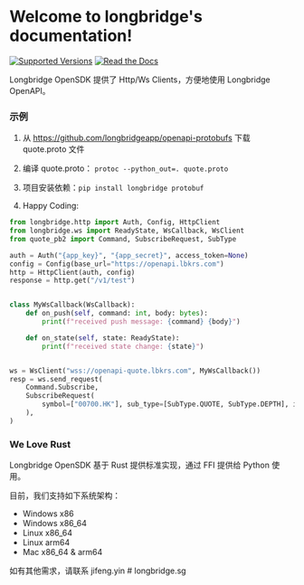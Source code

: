 # Welcome to longbridge's documentation!

[![Supported Versions](https://img.shields.io/pypi/pyversions/longbridge.svg)](https://pypi.org/project/longbridge)
[![Read the Docs](https://readthedocs.org/projects/longbridge/badge/?version=latest)](https://longbridge.readthedocs.io/zh_CN/latest)

Longbridge OpenSDK 提供了 Http/Ws Clients，方便地使用 Longbridge OpenAPI。

### 示例

1. 从 https://github.com/longbridgeapp/openapi-protobufs 下载 quote.proto 文件

2. 编译 quote.proto： `protoc --python_out=. quote.proto`

3. 项目安装依赖：`pip install longbridge protobuf`

4. Happy Coding:

```python
from longbridge.http import Auth, Config, HttpClient
from longbridge.ws import ReadyState, WsCallback, WsClient
from quote_pb2 import Command, SubscribeRequest, SubType

auth = Auth("{app_key}", "{app_secret}", access_token=None)
config = Config(base_url="https://openapi.lbkrs.com")
http = HttpClient(auth, config)
response = http.get("/v1/test")


class MyWsCallback(WsCallback):
    def on_push(self, command: int, body: bytes):
        print(f"received push message: {command} {body}")

    def on_state(self, state: ReadyState):
        print(f"received state change: {state}")


ws = WsClient("wss://openapi-quote.lbkrs.com", MyWsCallback())
resp = ws.send_request(
    Command.Subscribe,
    SubscribeRequest(
        symbol=["00700.HK"], sub_type=[SubType.QUOTE, SubType.DEPTH], is_first_push=True
    ),
)
```

### We Love Rust

Longbridge OpenSDK 基于 Rust 提供标准实现，通过 FFI 提供给 Python 使用。

目前，我们支持如下系统架构：

-   Windows x86
-   Windows x86_64
-   Linux x86_64
-   Linux arm64
-   Mac x86_64 & arm64

如有其他需求，请联系 jifeng.yin # longbridge.sg
